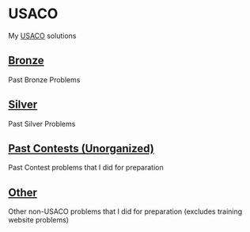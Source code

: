 # USACO
My [USACO](http://usaco.org) solutions
## [Bronze](Bronze)
Past Bronze Problems 

## [Silver](Silver)
Past Silver Problems

## [Past Contests (Unorganized)](Past%20Contests%20(Unorganized))
Past Contest problems that I did for preparation

## [Other](Other)
Other non-USACO problems that I did for preparation (excludes training website problems)
